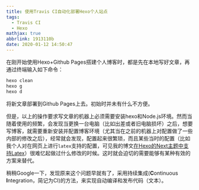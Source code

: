 ```yaml
---
title: 使用Travis CI自动化部署Hexo个人站点
tags:
  - Travis CI
  - Hexo
mathjax: true
abbrlink: 1913110b
date: 2020-01-12 14:50:47
---
```


在刚开始使用Hexo+Github Pages搭建个人博客时，都是先在本地写好文章，再通过终端输入如下命令：

```bash
hexo clean
hexo g
hexo d
```

将新文章部署到Github Pages上去。初始时并未有什么不方便。

<!-- more -->

但是，以上的操作要求写文章的机器上必须需要安装hexo和Node.js环境。然而当随着使用的频繁，会发现当更换一台电脑（比如出差或者旧电脑损坏）之后，想要写博客，就需要重新安装并配置博客环境（尤其当在之前的机器上对配置做了一些内部的修改之后），经常就会发现，配置起来很繁琐，而且某些当时的配置（比如我个人对在网页上进行`latex`支持的配置，可见我的博文[在Hexo的Next主题中支持Latex](https://aipikachu.me/posts/2631/)）很难忆起做过什么修改的时候。这时就会迫切的需要能够有某种有效的方案来替代。

稍稍Google一下，发现原来这个问题早就有了，采用持续集成(**C**ontinuous **I**ntegration，简记为CI)的方法，来实现自动编译和发布代码（文本）。
